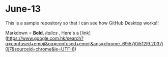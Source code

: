 # June-13
 
This is a sample repository so that I can see how GitHub Desktop works!!

Markdown = **Bold**, _italics_ , Here's a [link] (https://www.google.com.hk/search?q=confused+emoji&oq=confused+emoji&aqs=chrome..69i57j0i512l9.2037j0j7&sourceid=chrome&ie=UTF-8)